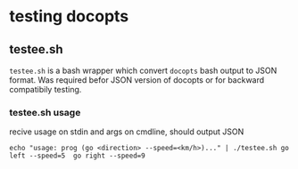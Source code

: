 # testing docopts

## testee.sh

`testee.sh` is a bash wrapper which convert `docopts` bash output to JSON format.
Was required befor JSON version of docopts or for backward compatibily testing.

### testee.sh usage

recive usage on stdin and args on cmdline, should output JSON

```
echo "usage: prog (go <direction> --speed=<km/h>)..." | ./testee.sh go left --speed=5  go right --speed=9
```

